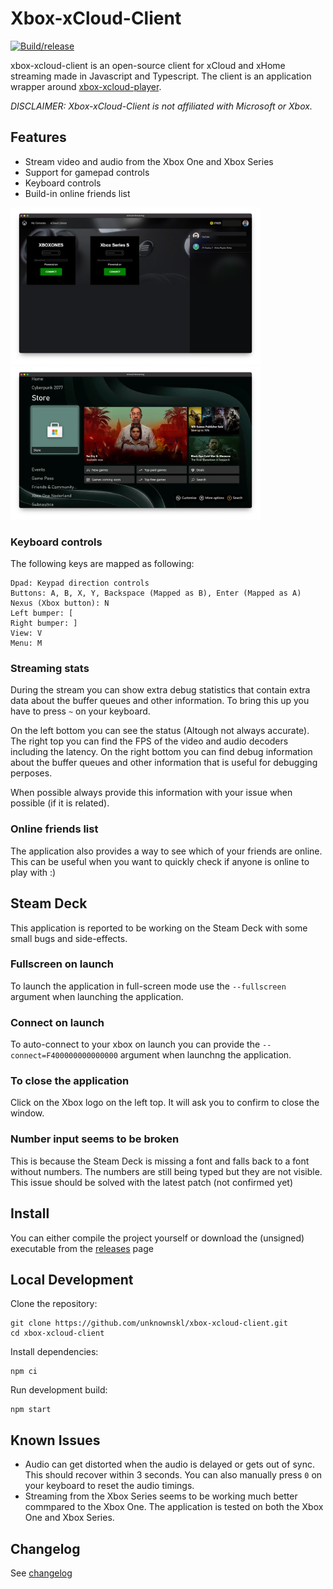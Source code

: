 # Xbox-xCloud-Client

[![Build/release](https://github.com/unknownskl/xbox-xcloud-client/actions/workflows/build.yml/badge.svg)](https://github.com/unknownskl/xbox-xcloud-client/actions/workflows/build.yml)

xbox-xcloud-client is an open-source client for xCloud and xHome streaming made in Javascript and Typescript. The client is an application wrapper around [xbox-xcloud-player](https://github.com/unknownskl/xbox-xcloud-player).

_DISCLAIMER: Xbox-xCloud-Client is not affiliated with Microsoft or Xbox._

## Features

- Stream video and audio from the Xbox One and Xbox Series
- Support for gamepad controls
- Keyboard controls
- Build-in online friends list

<img src="images/main.png" width="400" /> <img src="images/stream.png" width="400" />

### Keyboard controls

The following keys are mapped as following:

    Dpad: Keypad direction controls
    Buttons: A, B, X, Y, Backspace (Mapped as B), Enter (Mapped as A)
    Nexus (Xbox button): N
    Left bumper: [
    Right bumper: ]
    View: V
    Menu: M

### Streaming stats

During the stream you can show extra debug statistics that contain extra data about the buffer queues and other information. To bring this up you have to press `~` on your keyboard.

On the left bottom you can see the status (Altough not always accurate). The right top you can find the FPS of the video and audio decoders including the latency. On the right bottom you can find debug information about the buffer queues and other information that is useful for debugging perposes.

When possible always provide this information with your issue when possible (if it is related).
### Online friends list

The application also provides a way to see which of your friends are online. This can be useful when you want to quickly check if anyone is online to play with :)

## Steam Deck

This application is reported to be working on the Steam Deck with some small bugs and side-effects.

### Fullscreen on launch

To launch the application in full-screen mode use the `--fullscreen` argument when launching the application.

### Connect on launch

To auto-connect to your xbox on launch you can provide the `--connect=F400000000000000` argument when launchng the application.

### To close the application

Click on the Xbox logo on the left top. It will ask you to confirm to close the window.

### Number input seems to be broken

This is because the Steam Deck is missing a font and falls back to a font without numbers. The numbers are still being typed but they are not visible. This issue should be solved with the latest patch (not confirmed yet)

## Install

You can either compile the project yourself or download the (unsigned) executable from the [releases](https://github.com/unknownskl/xbox-xcloud-client/releases) page

## Local Development

Clone the repository:

    git clone https://github.com/unknownskl/xbox-xcloud-client.git
    cd xbox-xcloud-client

Install dependencies:

    npm ci

Run development build:

    npm start

## Known Issues

- Audio can get distorted when the audio is delayed or gets out of sync. This should recover within 3 seconds. You can also manually press `0` on your keyboard to reset the audio timings.
- Streaming from the Xbox Series seems to be working much better commpared to the Xbox One. The application is tested on both the Xbox One and Xbox Series.

## Changelog

See [changelog](CHANGELOG.md)